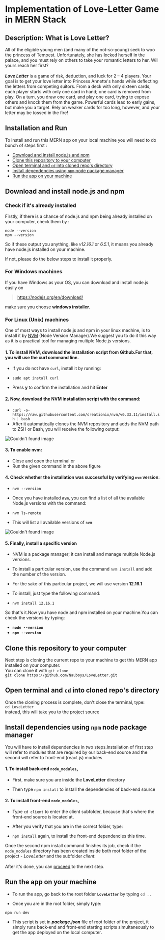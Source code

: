 # Implementation of Love-Letter Game in MERN Stack 

## Description: What is Love Letter?
All of the eligible young men (and many of the not-so-young) seek to woo the princess of Tempest. Unfortunately, she has locked herself in the palace, and you must rely on others to take your romantic letters to her. Will yours reach her first? <br /><br />
***Love Letter*** is a game of risk, deduction, and luck for 2 – 4 players. Your goal is to get your love letter into Princess Annette's hands while deflecting the letters from competing suitors. From a deck with only sixteen cards, each player starts with only one card in hand; one card is removed from play. On a turn, you draw one card, and play one card, trying to expose others and knock them from the game. Powerful cards lead to early gains, but make you a target. Rely on weaker cards for too long, however, and your letter may be tossed in the fire!

## Installation and Run
To install and run this MERN app on your local machine you will need to do bunch of steps first :
- [Download and install node.js and npm](#download)
- [Clone this repository to your computer](#clone)
- [Open terminal and `cd` into cloned repo's directory](#open)
- [Install dependencies using `npm` node package manager](#dependencies)
- [Run the app on your machine](#run)


## Download and install node.js and npm
### Check if it's already installed
Firstly, if there is a chance of node.js and npm being already installed on your computer, check them by :
```
node --version
npm --version
```
So if these output you anything, like *v12.16.1* or *6.5.1*, it means you already have node.js installed on your machine.

If not, please do the below steps to install it properly.

### For Windows machines
If you have Windows as your OS, you can download and install node.js easily on
> https://nodejs.org/en/download/

make sure you choose **windows installer**.

### For Linux (Unix) machines
One of most ways to install node.js and npm in your linux machine, is to install it by [NVM](https://github.com/nvm-sh/nvm) (Node Version Manager).We suggest you to do it this way as it is a practical tool for managing multiple Node.js versions. 
#### 1. To install NVM, download the installation script from Github.For that, you will use the curl command line.
   - If you do not have `curl`, install it by running:
   
   - `sudo apt install curl`
   
   - Press **y** to confirm the installation and hit **Enter**
   
#### 2. Now, download the NVM installation script with the command:
   - `curl -o- https://raw.githubusercontent.com/creationix/nvm/v0.33.11/install.sh | bash`
   - After it automatically clones the NVM repository and adds the NVM path to ZSH or Bash, you will receive the        following output:
   
![Couldn't found image](https://phoenixnap.com/kb/wp-content/uploads/2019/03/download-nvm-installation-script.png   'NVM post-installation output')

#### 3. To **enable nvm**:
   - Close and open the terminal or
   - Run the given command in the above figure

#### 4. Check whether the installation was successful by verifying `nvm` version:
   - `nvm --version`
   
   - Once you have installed **`nvm`**, you can find a list of all the available Node.js versions with the command: 
   
   - `nvm ls-remote`
   
   - This will list all available versions of **`nvm`**
   
![Couldn't found image](https://phoenixnap.com/kb/wp-content/uploads/2019/03/list-available-nvm-versions.png 'Output of the comment nvm ls-remote')

#### 5. Finally, install a specific version
   - NVM is a package manager; it can install and manage multiple Node.js versions.
   
   - To install a particular version, use the command `nvm install` and add the number of the version.
   
   - For the sake of this particular project, we will use version **12.16.1**
   
   - To install, just type the following command:
   
   - `nvm install 12.16.1`
   
So that's it.Now you have node and npm installed on your machine.You can check the versions by typing:
- **`node --version`**
- **`npm --version`**



## Clone this repository to your computer
Next step is cloning the current repo to your machine to get this MERN app installed on your computer. <br />
You can clone it with `git clone` <br />
`git clone https://github.com/Nauboys/LoveLetter.git`



## Open terminal and `cd` into cloned repo's directory
Once the cloning process is complete, don't close the terminal, type: <br />
`cd LoveLetter` <br />
instead, this will take you to the project source



## Install dependencies using `npm` node package manager
You will have to install dependencies in two steps.Installation of first step will refer to modules that are required by our back-end source and the second will refer to front-end (react.js) modules.<br /> 
#### 1. To install back-end `node_modules`,
   - First, make sure you are inside the **LoveLetter** directory
   
   - Then type `npm install` to install the dependencies of back-end source
#### 2. To install front-end `node_modules`,
        
   - Type `cd client` to enter the client subfolder, because that's where the front-end source is located at.
        
   - After you verify that you are in the correct folder, type:
   
   - `npm install` again, to install the front-end dependencies this time.

Once the second npm install command finishes its job, check if the `node_modules` directory has been created inside both root folder of the project - *LoveLetter* and the subfolder *client*. <br /><br />
After it's done, you can [proceed](#run) to the next step.



## Run the app on your machine
- To run the app, go back to the root folder **`LoveLetter`** by typing `cd ..`

- Once you are in the root folder, simply type:

`npm run dev`

- This script is set in ***package.json*** file of root folder of the project, it simply runs back-end and front-end starting scripts simultaneously to get the app deployed on the local computer.
